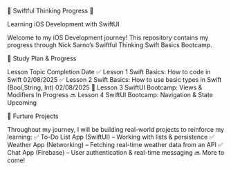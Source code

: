 📌 Swiftful Thinking Progress 🚀

Learning iOS Development with SwiftUI

Welcome to my iOS Development journey! This repository contains my progress through Nick Sarno’s Swiftful Thinking Swift Basics Bootcamp.


📅 Study Plan & Progress

Lesson	Topic	Completion Date
✅ Lesson 1	Swift Basics: How to code in Swift	02/08/2025
✅ Lesson 2	Swift Basics: How to use basic types in Swift (Bool,String, Int) 02/08/2025
🔄 Lesson 3	SwiftUI Bootcamp: Views & Modifiers	In Progress
🔜 Lesson 4	SwiftUI Bootcamp: Navigation & State	Upcoming

📂 Furture Projects

Throughout my journey, I will be building real-world projects to reinforce my learning:
✅ To-Do List App (SwiftUI) – Working with lists & persistence
✅ Weather App (Networking) – Fetching real-time weather data from an API
✅ Chat App (Firebase) – User authentication & real-time messaging
🔜 More to come!

